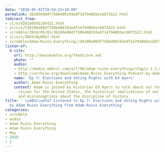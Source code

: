 ```yaml
---
date: "2018-05-01T19:54:21+10:00"
permalink: 36189e90df758b408193edf147940b5ecb873522.html
redirect_from:
- sl/n/d20180501195421.html
- sl/n/s/h36189e90df758b408193edf147940b5ecb873522.html
- scrobble/2018/05/01/36189e90df758b408193edf147940b5ecb873522.html
- sl/n/s/ZNVVcByHDb7.html
- scrobble/Adam-Ruins-Everything//36189e90df758b408193edf147940b5ecb873522.html
listen-of:
  h-cite:
    url: http://maximumfun.org/feeds/are.xml
    photo: ""
    audio:
    - http://media.adknit.com/a/f/90/adam-ruins-everything/u7qgis.1-1.mp3
    - http://archive.org/download/Adam_Ruins_Everything-Podcast-by-Adam_Ruins_Everything/Ep_7_Elections_and_Voting_Rights_with_Ed_Ayers.mp3
    name: 'Ep 7: Elections and Voting Rights with Ed Ayers'
    author: Adam Ruins Everything
    content: Adam is joined by historian Ed Ayers to talk about our forefathers' democratic
      vision for the United States, the historical implications of our current election,
      and misconceptions about the discipline of history.
title: ' \ud83c\udfa7 Listened to Ep 7: Elections and Voting Rights with Ed Ayers
  by Adam Ruins Everything From Adam Ruins Everything'
categories:
- scrobble
- audio
- Adam Ruins Everything
- Adam Ruins Everything
- May
- 2018
- 1
---
```

